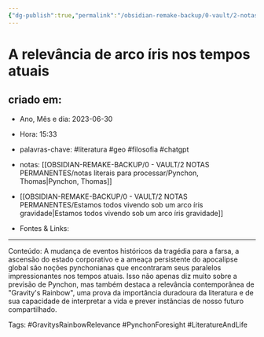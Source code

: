 ```yaml
---
{"dg-publish":true,"permalink":"/obsidian-remake-backup/0-vault/2-notas-permanentes/a-relevancia-de-arco-iris-nos-tempos-atuais/","tags":["permanente","literatura","geo","filosofia","chatgpt","GravitysRainbowRelevance","PynchonForesight","LiteratureAndLife"],"dgHomeLink":true,"dgShowLocalGraph":true,"dgShowFileTree":true,"dgEnableSearch":true,"noteIcon":""}
---
```


# A relevância de arco íris nos tempos atuais

## criado em: 
-  Ano, Mês e dia: 2023-06-30
- Hora: 15:33

- palavras-chave: #literatura #geo #filosofia #chatgpt 
- notas: [[OBSIDIAN-REMAKE-BACKUP/0 - VAULT/2 NOTAS PERMANENTES/notas literais para processar/Pynchon, Thomas\|Pynchon, Thomas]]
- [[OBSIDIAN-REMAKE-BACKUP/0 - VAULT/2 NOTAS PERMANENTES/Estamos todos vivendo sob um arco íris gravidade\|Estamos todos vivendo sob um arco íris gravidade]]
- Fontes & Links: 
---

Conteúdo: A mudança de eventos históricos da tragédia para a farsa, a ascensão do estado corporativo e a ameaça persistente do apocalipse global são noções pynchonianas que encontraram seus paralelos impressionantes nos tempos atuais. Isso não apenas diz muito sobre a previsão de Pynchon, mas também destaca a relevância contemporânea de "Gravity's Rainbow", uma prova da importância duradoura da literatura e de sua capacidade de interpretar a vida e prever instâncias de nosso futuro compartilhado.

Tags: #GravitysRainbowRelevance #PynchonForesight #LiteratureAndLife